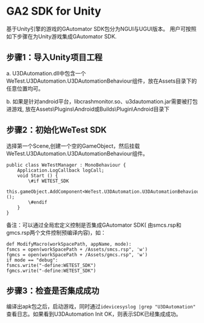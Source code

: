 # GA2 SDK for Unity

基于Unity引擎的游戏的GAutomator SDK包分为NGUI与UGUI版本。
用户可按照如下步骤在为Unity游戏集成GAutomator SDK.

## 步骤1：导入Unity项目工程
a. U3DAutomation.dll中包含一个WeTest.U3DAutomation.U3DAutomationBehaviour组件，放在Assets目录下的任意位置均可。

b. 如果是针对android平台，libcrashmonitor.so、u3dautomation.jar需要被打包进游戏, 放在Assets\Plugins\Android或Builds\Plugin\Android目录下

## 步骤2：初始化WeTest SDK
选择第一个Scene,创建一个空的GameObject，然后挂载WeTest.U3DAutomation.U3DAutomationBehaviour组件。

	public class WeTestManager : MonoBehaviour {
		Application.LogCallback logCall;
		void Start () {
			\#if WETEST_SDK
			this.gameObject.AddComponent<WeTest.U3DAutomation.U3DAutomationBehaviour>();
			\#endif
		}
	}
备注：可以通过全局宏定义控制是否集成GAutomator SDK( 由smcs.rsp和gmcs.rsp两个文件控制预编译内容)，如：

	def ModifyMacro(workSpacePath, appName, mode):
	fsmcs = open(workSpacePath + /Assets/smcs.rsp", 'w')
	fgmcs = open(workSpacePath + /Assets/gmcs.rsp", 'w')
	if mode == "debug":
	fsmcs.write("-define:WETEST_SDK")
	fgmcs.write("-define:WETEST_SDK")
## 步骤3：检查是否集成成功
编译出apk包之后，启动游戏，同时通过`idevicesyslog |grep "U3DAutomation"`
查看日志。如果看到U3DAutomation Init OK，则表示SDK已经集成成功。
